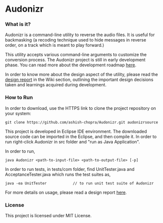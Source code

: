 Audonizr
========


### What is it?

Audonizr is a command-line utility to reverse the audio files. It is useful for backmasking (a recoding technique used to hide messages in reverse order, on a track which is meant to play forward.)

This utility accepts various command-line arguments to customize the conversion process.
The Audonizr project is still in early development phase. You can read more about the development roadmap [here](https://github.com/ashish-chopra/Audonizr/wiki/Roadmap).

In order to know more about the design aspect of the utility, please read the [design report](https://github.com/ashish-chopra/Audonizr/wiki/Design-Report) in the Wiki section, outlining the important design decisions taken and learnings
acquired during development.

### How to Run 

In order to download, use the HTTPS link to clone the project repository on your system:
  
    git clone https://github.com/ashish-chopra/Audonizr.git audonizrsource

This project is developed in Eclipse IDE environment. The downloaded source code can be imported in the Eclipse, and then compile it. In order to run right-click Audonizr in src folder and "run as Java Application".

In order to run,

    java Audonizr <path-to-input-file> <path-to-output-file> [-p]

In order to run tests, in tests/com folder, find UnitTester.java and AcceptanceTester.java which runs the test suites as, 

    java -ea UnitTester            // to run unit test suite of Audonizr

For more details on usage, please read a design report [here](https://github.com/ashish-chopra/Audonizr/wiki/Design-Report).

### License

This project is licensed under MIT License.


